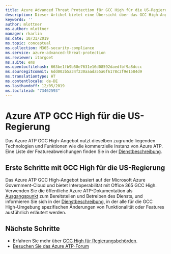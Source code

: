 ```yaml
---
title: Azure Advanced Threat Protection für GCC High für die US-Regierung | Microsoft-Dokumentation
description: Dieser Artikel bietet eine Übersicht über das GCC High-Angebot von Azure ATP für die US-Regierung.
keywords: ''
author: mlottner
ms.author: mlottner
manager: rkarlin
ms.date: 10/31/2019
ms.topic: conceptual
ms.collection: M365-security-compliance
ms.service: azure-advanced-threat-protection
ms.reviewer: itargoet
ms.suite: ems
ms.openlocfilehash: 663be1fb9b58e7631e16d08592daedfbf9a8dccc
ms.sourcegitcommit: 6dd002b5a34f230aaada55a6f6178c2f9e1584d9
ms.translationtype: HT
ms.contentlocale: de-DE
ms.lasthandoff: 12/05/2019
ms.locfileid: "73462593"
---
```

# <a name="azure-atp-for-us-government-gcc-high"></a>Azure ATP GCC High für die US-Regierung

Das Azure ATP GCC High-Angebot nutzt dieselben zugrunde liegenden Technologien und Funktionen wie die kommerzielle Instanz von Azure ATP. Eine Liste der Featureabweichungen finden Sie in der [Dienstbeschreibung](https://docs.microsoft.com/enterprise-mobility-security/solution/ems-azure-atp-govt-service-description).

## <a name="get-started-with-us-government-gcc-high"></a>Erste Schritte mit GCC High für die US-Regierung
 
Das Azure ATP GCC High-Angebot basiert auf der Microsoft Azure Government-Cloud und bietet Interoperabilität mit Office 365 GCC High. Verwenden Sie die öffentliche Azure ATP-Dokumentation als [Ausgangspunkt](install-atp-step1.md) zum Bereitstellen und Betreiben des Diensts, und informieren Sie sich in der [Dienstbeschreibung](https://docs.microsoft.com/enterprise-mobility-security/solution/ems-azure-atp-govt-service-description), in der alle für die GCC High-Umgebung spezifischen Änderungen von Funktionalität oder Features ausführlich erläutert werden.  


## <a name="next-steps"></a>Nächste Schritte
- Erfahren Sie mehr über [GCC High für Regierungsbehörden](https://docs.microsoft.com/enterprise-mobility-security/solution/ems-security-govt-description).
- [Besuchen Sie das Azure ATP-Forum](https://aka.ms/azureatpcommunity)

